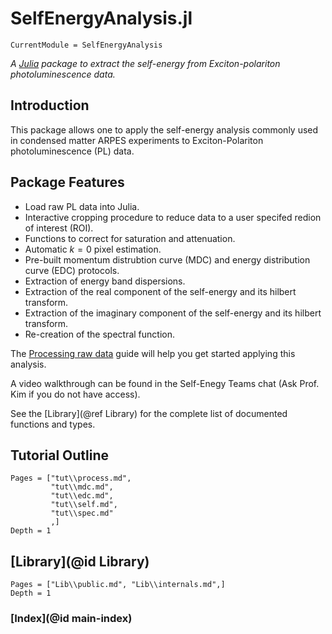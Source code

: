 # SelfEnergyAnalysis.jl

```@meta
CurrentModule = SelfEnergyAnalysis
```

*A [Julia](https://julialang.org/package) package to extract the self-energy from Exciton-polariton photoluminescence data.*

## Introduction 

This package allows one to apply the self-energy analysis commonly used in condensed matter ARPES experiments to Exciton-Polariton photoluminescence (PL) data.

## Package Features 

- Load raw PL data into Julia.
- Interactive cropping procedure to reduce data to a user specifed redion of interest (ROI).
- Functions to correct for saturation and attenuation.
- Automatic $k=0$ pixel estimation.
- Pre-built momentum distrubtion curve (MDC) and energy distribution curve (EDC) protocols.
- Extraction of energy band dispersions.
- Extraction of the real component of the self-energy and its hilbert transform. 
- Extraction of the imaginary component of the self-energy and its hilbert transform.
- Re-creation of the spectral function.

The [Processing raw data](@ref) guide will help you get started applying this analysis.


A video walkthrough can be found in the Self-Enegy Teams chat (Ask Prof. Kim if you do not have access).

See the [Library](@ref Library) for the complete list of documented functions and types.

## Tutorial Outline

```@contents
Pages = ["tut\\process.md",
         "tut\\mdc.md",
         "tut\\edc.md",
         "tut\\self.md",
         "tut\\spec.md"
         ,]
Depth = 1
```
## [Library](@id Library)

```@contents
Pages = ["Lib\\public.md", "Lib\\internals.md",]
Depth = 1
```

### [Index](@id main-index)

```@index
```
